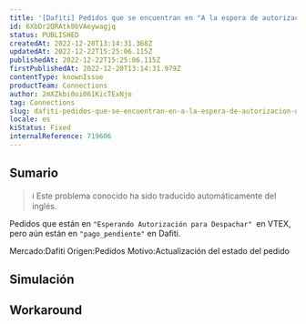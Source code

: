```yaml
---
title: '[Dafiti] Pedidos que se encuentran en "A la espera de autorización de envío" en VTEX, pero que siguen en "pago_pendiente" en Dafiti.'
id: 6XbDr2QRAtk0bVAeywagjq
status: PUBLISHED
createdAt: 2022-12-20T13:14:31.368Z
updatedAt: 2022-12-22T15:25:06.115Z
publishedAt: 2022-12-22T15:25:06.115Z
firstPublishedAt: 2022-12-20T13:14:31.979Z
contentType: knownIssue
productTeam: Connections
author: 2mXZkbi0oi061KicTExNjo
tag: Connections
slug: dafiti-pedidos-que-se-encuentran-en-a-la-espera-de-autorizacion-de-envio-en-vtex-pero-que-siguen-en-pagopendiente-en-dafiti
locale: es
kiStatus: Fixed
internalReference: 719606
---
```


## Sumario

>ℹ️ Este problema conocido ha sido traducido automáticamente del inglés.


Pedidos que están en `"Esperando Autorización para Despachar" `en VTEX, pero aún están en `"pago_pendiente"` en Dafiti.

Mercado:Dafiti
Origen:Pedidos
Motivo:Actualización del estado del pedido



## Simulación



## Workaround



